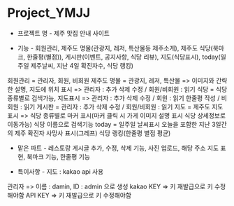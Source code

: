 # Project_YMJJ

- 프로젝트 명 -
제주 맛집 안내 사이트

- 기능 - 
회원관리, 제주도 명물(관광지, 레저, 특산물등 제주소게), 제주도 식당(북마크, 한줄평(별점)), 게시판(이벤트, 공지사항, 식당 리뷰), 
지도(식당표시), today(일주일 제주날씨, 지난 4일 확진자수, 식당 랭킹)

회원관리 = 관리자, 회원, 비회원
제주도 명물 = 관광지, 레저, 특산물 => 이미지와 간략한 설명, 지도에 위치 표시 => 관리자 : 추가 삭제 수정 / 회원/비회원 : 읽기
식당 = 식당 종류별로 검색가능, 지도표시 => 관리자 : 추가 삭제 수정 / 회원 : 읽기 한줄평 작성 / 비회원 : 읽기
게시판 = 관리자 : 추가 삭제 수정 / 회원/비회원 : 읽기
지도 = 제주도 지도표시 => 식당 종류별로 마커 표시(마커 클릭 시 가게 이미지 설명 표시 식당 상세정보로 이동가능) 식당 이름으로 검색기능
today = 일주일 날씨표시 오늘을 포함한 지난 3일간의 제주 확진자 사망사 표시(그레프) 식당 랭킹(한줄평 별점 평균)

- 맡은 파트 - 
레스토랑 게시글 추가, 수정, 삭제 기능, 사진 업로드, 해당 주소 지도 표현, 북마크 기능, 한줄평 기능

- 특이사항 - 
지도 : kakao api 사용

관리자 => 이름 : damin, ID : admin 으로 생성
kakao KEY => 키 재발급으로 키 수정해야함
API KEY => 키 재발급으로 키 수정해야함
